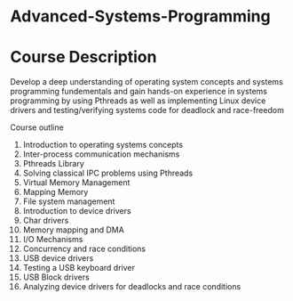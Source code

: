 # Advanced-Systems-Programming

# Course Description
Develop a deep understanding of operating system concepts and systems programming fundementals and gain hands-on experience in systems programming by using Pthreads as well as implementing Linux device drivers and testing/verifying systems code for deadlock and race-freedom

Course outline
1. Introduction to operating systems concepts
2. Inter-process communication mechanisms
3. Pthreads Library
4. Solving classical IPC problems using Pthreads
5. Virtual Memory Management
6. Mapping Memory
7. File system management
8. Introduction to device drivers
9. Char drivers
10. Memory mapping and DMA
11. I/O Mechanisms
12. Concurrency and race conditions
13. USB device drivers
14. Testing a USB keyboard driver
15. USB Block drivers
16. Analyzing device drivers for deadlocks and race conditions

